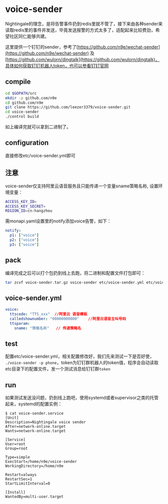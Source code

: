 # voice-sender

Nightingale的理念，是将告警事件扔到redis里就不管了，接下来由各种sender来读取redis里的事件并发送，毕竟发送报警的方式太多了，适配起来比较费劲，希望社区同仁能够共建。

这里提供一个钉钉的sender，参考了[https://github.com/n9e/wechat-sender](https://github.com/n9e/wechat-sender) 及 [https://github.com/wulorn/dingtalk](https://github.com/wulorn/dingtalk)，具体如何获取钉钉机器人token，也可以参看钉钉官网

## compile

```bash
cd $GOPATH/src
mkdir -p github.com/n9e
cd github.com/n9e
git clone https://github.com/leezer3379/voice-sender.git
cd voice-sender
./control build
```

如上编译完就可以拿到二进制了。

## configuration

直接修改etc/voice-sender.yml即可

## 注意

voice-sender仅支持阿里云语音服务且只能传递一个变量sname策略名称, 设置环境变量：
```bash
ACCESS_KEY_ID=
ACCESS_KEY_SECRET=
REGION_ID=cn-hangzhou

```

需monapi.yaml设置里的notify添加voice告警，如下：

```yaml
notify:
  p1: ["voice"]
  p2: ["voice"]
  p3: ["voice"]
```

## pack

编译完成之后可以打个包扔到线上去跑，将二进制和配置文件打包即可：

```bash
tar zcvf voice-sender.tar.gz voice-sender etc/voice-sender.yml etc/voice.tpl
```

## voice-sender.yml

```yaml
voice:
  ttscode: "TTS_xxx"  //阿里云 语音模板
  calledshownumber: "00000000000"    //阿里云语音主叫号码
  ttsparam:
    sname: "策略名称"   // 传递策略名
```
## test

配置etc/voice-sender.yml，相关配置修改好，我们先来测试一下是否好使， `./voice-sender -p phone`，token为钉钉群机器人的token值，程序会自动读取etc目录下的配置文件，发一个测试消息给钉钉群`token`

## run

如果测试发送没问题，扔到线上跑吧，使用systemd或者supervisor之类的托管起来，systemd的配置实例：


```
$ cat voice-sender.service
[Unit]
Description=Nightingale voice sender
After=network-online.target
Wants=network-online.target

[Service]
User=root
Group=root

Type=simple
ExecStart=/home/n9e/voice-sender
WorkingDirectory=/home/n9e

Restart=always
RestartSec=1
StartLimitInterval=0

[Install]
WantedBy=multi-user.target
```